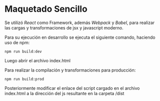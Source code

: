 # Maquetado Sencillo

Se utilizó *React* como Framework, además *Webpack* y *Babel*, para realizar las cargas y transformaciones de jsx y javascript moderno.

Para su ejecución en desarrollo se ejecuta el siguiente comando, haciendo uso de npm:

`npm run build:dev`

Luego abrir el archivo index.html

Para realizar la compilación y transformaciones para producción:

`npm run build:prod`

Posteriormente modificar el enlace del script cargado en el archivo index.html a la dirección del js resultante en la carpeta /dist


